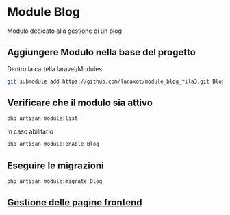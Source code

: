 # Module Blog
Modulo dedicato alla gestione di un blog

## Aggiungere Modulo nella base del progetto
Dentro la cartella laravel/Modules

```bash
git submodule add https://github.com/laraxot/module_blog_fila3.git Blog
```

## Verificare che il modulo sia attivo
```bash
php artisan module:list
```
in caso abilitarlo
```bash
php artisan module:enable Blog
```

## Eseguire le migrazioni
```bash
php artisan module:migrate Blog
```

## [Gestione delle pagine frontend](docs/pages.md)